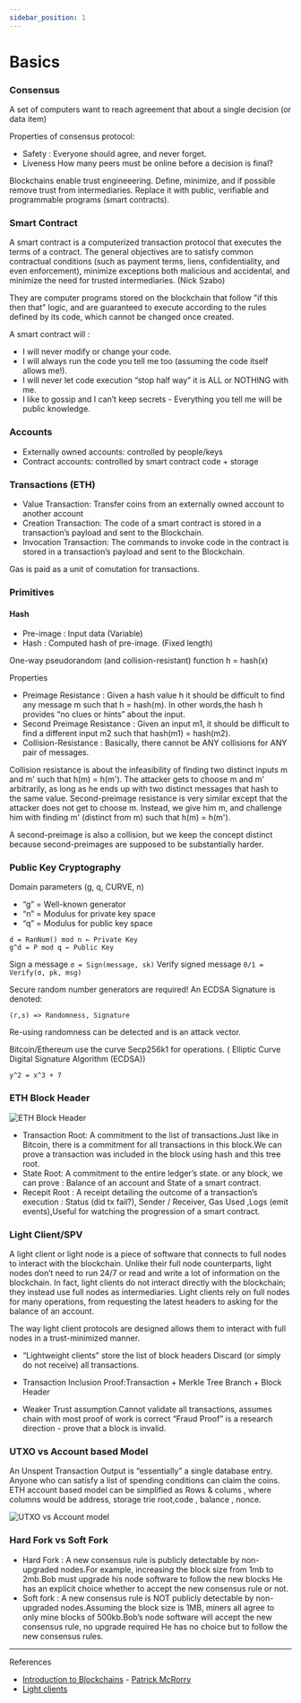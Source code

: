 ```yaml
---
sidebar_position: 1
---
```


# Basics

### Consensus    
A set of computers want to reach agreement that about a single decision (or data item)

Properties of consensus protocol:
- Safety : Everyone should agree, and never forget.
- Liveness How many peers must be online before a decision is final?
   
Blockchains enable trust engineeering. Define, minimize, and if possible remove trust from intermediaries.
Replace it with public, verifiable and programmable programs (smart contracts).

### Smart Contract

A smart contract is a computerized transaction protocol that executes the terms of a contract. 
The general objectives are to satisfy common contractual conditions (such as payment terms, liens, confidentiality, 
and even enforcement), minimize exceptions both malicious and accidental, and minimize the need 
for trusted intermediaries. (Nick Szabo)

They are computer programs stored on the blockchain that follow "if this then that" logic, and are guaranteed to 
execute according to the rules defined by its code, which cannot be changed once created.

A smart contract will : 
- I will never modify or change your code.
- I will always run the code you tell me too (assuming the code itself allows me!).
- I will never let code execution “stop half way” it is ALL or NOTHING with me.
- I like to gossip and I can’t keep secrets - Everything you tell me will be public knowledge.

### Accounts
- Externally owned accounts: controlled by people/keys
- Contract accounts: controlled by smart contract code + storage

### Transactions (ETH)

- Value Transaction: Transfer coins from an externally owned account to another account
- Creation Transaction: The code of a smart contract is stored in a transaction’s payload and sent to the Blockchain.
- Invocation Transaction: The commands to invoke code in the contract is stored in a transaction’s payload and sent to the Blockchain.

Gas is paid as a unit of comutation for transactions.

### Primitives

#### Hash 
- Pre-image : Input data (Variable)
- Hash : Computed hash of pre-image. (Fixed length)

One-way pseudorandom (and collision-resistant) function h = hash(x)

Properties
- Preimage Resistance : Given a hash value h it should be difficult to find any message m such that h = hash(m).
In other words,the hash h provides “no clues or hints” about the input.
- Second Preimage Resistance : Given an input m1, it should be difficult to find a different input m2 such 
that hash(m1) = hash(m2).
- Collision-Resistance : Basically, there cannot be ANY collisions for ANY pair of messages.

Collision resistance is about the infeasibility of finding two distinct inputs m and m' such that h(m) = h(m'). 
The attacker gets to choose m and m' arbitrarily, as long as he ends up with two distinct messages that hash to the same value.
Second-preimage resistance is very similar except that the attacker does not get to choose m. 
Instead, we give him m, and challenge him with finding m' (distinct from m) such that h(m) = h(m').

A second-preimage is also a collision, but we keep the concept distinct because second-preimages are supposed to be 
substantially harder.

### Public Key Cryptography
Domain parameters (g, q, CURVE, n)
- “g” = Well-known generator
- “n” = Modulus for private key space
- “q” = Modulus for public key space
```
d = RanNum() mod n ← Private Key
g^d = P mod q ← Public Key
```

Sign a message
```σ = Sign(message, sk)```
Verify signed message
```0/1 = Verify(σ, pk, msg)```

Secure random number generators are required!  An ECDSA Signature is denoted:
```
(r,s) => Randomness, Signature
```
Re-using randomness can be detected and is an attack vector.

Bitcoin/Ethereum use the curve Secp256k1 for operations. ( Elliptic Curve Digital Signature Algorithm (ECDSA))
```
y^2 = x^3 + 7 
```




### ETH Block Header
![ETH Block Header](../../static/img/docs/eth_block_header.png)

- Transaction Root:  A commitment to the list of transactions.Just like in Bitcoin, there is a commitment for 
all transactions in this block.We can prove a transaction was included in the block using hash and this tree root.
- State Root: A commitment to the entire ledger’s state. or any block, we can prove : Balance of an account and  State 
of a smart contract.
- Recepit Root : A receipt detailing the outcome of a transaction’s execution : Status (did tx fail?), Sender / Receiver,
Gas Used ,Logs (emit events),Useful for watching the progression of a smart contract.

### Light Client/SPV

A light client or light node is a piece of software that connects to full nodes to interact with the blockchain. 
Unlike their full node counterparts, light nodes don’t need to run 24/7 or read and write a lot of 
information on the blockchain. In fact, light clients do not interact directly with the blockchain; 
they instead use full nodes as intermediaries. Light clients rely on full nodes for many operations, 
from requesting the latest headers to asking for the balance of an account.

The way light client protocols are designed allows them to interact with full nodes in a trust-minimized manner.

- “Lightweight clients” store the list of block headers
Discard (or simply do not receive) all transactions.


- Transaction Inclusion Proof:Transaction + Merkle Tree Branch + Block Header


- Weaker Trust assumption.Cannot validate all transactions, assumes chain with most proof of work is correct
“Fraud Proof” is a research direction - prove that a block is invalid.


### UTXO vs Account based Model
An Unspent Transaction Output is “essentially” a single database entry.
Anyone who can satisfy a list of spending conditions can claim the coins.
ETH account based model can be simplified as Rows & colums , where columns would be address, storage trie root,code ,
balance , nonce.

![UTXO vs Account model](../../static/img/docs/utxo_vs_account.png)


### Hard Fork vs Soft Fork
- Hard Fork : A new consensus rule is publicly detectable by non-upgraded nodes.For example, increasing 
the block size from 1mb to 2mb.Bob must upgrade his node software to follow the new blocks He has an explicit 
choice whether to accept the new consensus rule or not.
- Soft fork : A new consensus rule is NOT publicly detectable by non-upgraded nodes.Assuming the block size is 1MB,
miners all agree to only mine blocks of 500kb.Bob’s node software will accept the new consensus rule, no upgrade required
He has no choice but to follow the new consensus rules.



--- 
References
-  [Introduction to Blockchains](https://pisa.watch/) - [Patrick McRorry](https://twitter.com/stonecoldpat0)
- [Light clients](https://www.parity.io/blog/what-is-a-light-client/)